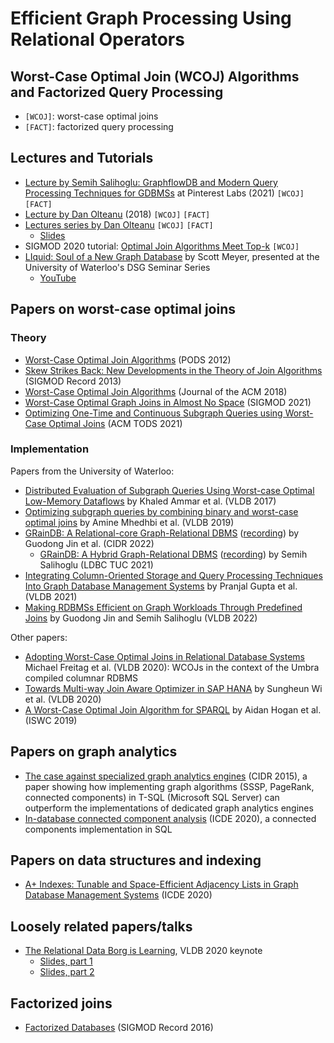 # Efficient Graph Processing Using Relational Operators

## Worst-Case Optimal Join (WCOJ) Algorithms and Factorized Query Processing

* `[WCOJ]`: worst-case optimal joins
* `[FACT]`: factorized query processing

## Lectures and Tutorials

* [Lecture by Semih Salihoglu: GraphflowDB and Modern Query Processing Techniques for GDBMSs](https://www.youtube.com/watch?v=Hn2XRv8dU5k) at Pinterest Labs (2021) `[WCOJ]` `[FACT]`
* [Lecture by Dan Olteanu](https://www.youtube.com/watch?v=KYgG72oQhOw) (2018) `[WCOJ]` `[FACT]`
* [Lectures series by Dan Olteanu](https://www.youtube.com/watch?v=uaHSAolWTiI&list=PLVjVSqmQgPG_6XsFfv9sTMd5EpWjkfRiX) `[WCOJ]` `[FACT]`
  * [Slides](http://www.cs.ox.ac.uk/dan.olteanu/tutorials/fdb-turing17.pdf)
* SIGMOD 2020 tutorial: [Optimal Join Algorithms Meet Top-k](https://northeastern-datalab.github.io/topk-join-tutorial/) `[WCOJ]`
* [LIquid: Soul of a New Graph Database](https://uwaterloo.ca/data-systems-group/events/dsg-seminar-series-liquid-soul-new-graph-database) by Scott Meyer, presented at the University of Waterloo's DSG Seminar Series
  * [YouTube](https://www.youtube.com/watch?v=wKx-YZn9YQk)

## Papers on worst-case optimal joins

### Theory

* [Worst-Case Optimal Join Algorithms](https://dl.acm.org/doi/10.1145/2213556.2213565) (PODS 2012)
* [Skew Strikes Back: New Developments in the Theory of Join Algorithms](https://arxiv.org/abs/1310.3314) (SIGMOD Record 2013)
* [Worst-Case Optimal Join Algorithms](https://dl.acm.org/doi/10.1145/3180143) (Journal of the ACM 2018)
* [Worst-Case Optimal Graph Joins in Almost No Space](http://aidanhogan.com/docs/wco-ring.pdf) (SIGMOD 2021)
* [Optimizing One-Time and Continuous Subgraph Queries using Worst-Case Optimal Joins](http://amine.io/papers/wco-optimizers-tods21.pdf) (ACM TODS 2021)

### Implementation

Papers from the University of Waterloo:

* [Distributed Evaluation of Subgraph Queries Using Worst-case Optimal Low-Memory Dataflows](http://www.vldb.org/pvldb/vol11/p691-ammar.pdf) by Khaled Ammar et al. (VLDB 2017)
* [Optimizing subgraph queries by combining binary and worst-case optimal joins](http://www.vldb.org/pvldb/vol12/p1692-mhedhbi.pdf) by Amine Mhedhbi et al. (VLDB 2019)
* [GRainDB: A Relational-core Graph-Relational DBMS](http://cidrdb.org/cidr2022/papers/p57-jin.pdf) ([recording](https://www.youtube.com/watch?v=KtbZ6YEDvo8)) by Guodong Jin et al. (CIDR 2022)
  * [GRainDB: A Hybrid Graph-Relational DBMS](https://ldbcouncil.org/event/fourteenth-tuc-meeting/attachments/semih-salihoglu-graindb.pdf) ([recording](https://www.youtube.com/watch?v=FFK3y6vPHJs)) by Semih Salihoglu (LDBC TUC 2021)
* [Integrating Column-Oriented Storage and Query Processing Techniques Into Graph Database Management Systems](https://arxiv.org/pdf/2103.02284.pdf) by Pranjal Gupta et al. (VLDB 2021)
* [Making RDBMSs Efficient on Graph Workloads Through Predefined Joins](https://arxiv.org/pdf/2108.10540.pdf) by Guodong Jin and Semih Salihoglu (VLDB 2022)

Other papers:

* [Adopting Worst-Case Optimal Joins in Relational Database Systems](http://www.vldb.org/pvldb/vol13/p1891-freitag.pdf) Michael Freitag et al. (VLDB 2020): WCOJs in the context of the Umbra compiled columnar RDBMS
* [Towards Multi-way Join Aware Optimizer in SAP HANA](http://www.vldb.org/pvldb/vol13/p3019-wi.pdf) by Sungheun Wi et al. (VLDB 2020)
* [A Worst-Case Optimal Join Algorithm for SPARQL](http://aidanhogan.com/docs/SPARQL_worst_case_optimal.pdf) by Aidan Hogan et al. (ISWC 2019)

## Papers on graph analytics

* [The case against specialized graph analytics engines](http://cidrdb.org/cidr2015/Papers/CIDR15_Paper20.pdf) (CIDR 2015), a paper showing how implementing graph algorithms (SSSP, PageRank, connected components) in T-SQL (Microsoft SQL Server) can outperform the implementations of dedicated graph analytics engines
* [In-database connected component analysis](https://arxiv.org/pdf/1802.09478.pdf) (ICDE 2020), a connected components implementation in SQL

## Papers on data structures and indexing

* [A+ Indexes: Tunable and Space-Efficient Adjacency Lists in Graph Database Management Systems](https://arxiv.org/pdf/2004.00130.pdf) (ICDE 2020)

## Loosely related papers/talks

* [The Relational Data Borg is Learning](http://www.vldb.org/pvldb/vol13/p3502-olteanu.pdf), VLDB 2020 keynote
  * [Slides, part 1](https://fdbresearch.github.io/slides/VLDB2020-keynote1-part1.pdf)
  * [Slides, part 2](https://fdbresearch.github.io/slides/VLDB2020-keynote1-part2.pdf)

## Factorized joins

* [Factorized Databases](https://sigmodrecord.org/publications/sigmodRecord/1606/pdfs/03_principles_Olteanu.pdf) (SIGMOD Record 2016)
